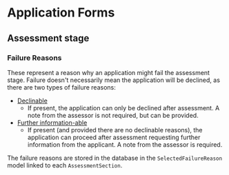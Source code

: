 # Application Forms

## Assessment stage

### Failure Reasons

These represent a reason why an application might fail the assessment stage. Failure doesn't necessarily mean the application will be declined, as there are two types of failure reasons:

- [Declinable](https://github.com/DFE-Digital/apply-for-qualified-teacher-status/blob/076de2dfb1fab8583df6dd9222eb19f50d6f2a9a/app/lib/failure_reasons.rb#L4)
  - If present, the application can only be declined after assessment. A note from the assessor is not required, but can be provided.
- [Further information-able](https://github.com/DFE-Digital/apply-for-qualified-teacher-status/blob/076de2dfb1fab8583df6dd9222eb19f50d6f2a9a/app/lib/failure_reasons.rb#L35)
  - If present (and provided there are no declinable reasons), the application can proceed after assessment requesting further information from the applicant. A note from the assessor is required.

The failure reasons are stored in the database in the `SelectedFailureReason` model linked to each `AssessmentSection`.

